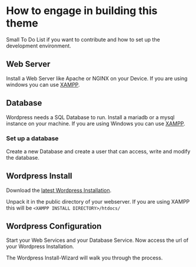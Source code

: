 # How to engage in building this theme
Small To Do List if you want to contribute and how to set up the development environment.

## Web Server
Install a Web Server like Apache or NGINX on your Device.
If you are using windows you can use [XAMPP](https://www.apachefriends.org/download.html).

## Database
Wordpress needs a SQL Database to run. Install a mariadb or a mysql instance on your machine.
If you are using Windows you can use [XAMPP](https://www.apachefriends.org/download.html).

### Set up a database
Create a new Database and create a user that can access, write and modify the database.

## Wordpress Install
Download the [latest Wordpress Installation](https://www.github.org/latestz.tar.gz).

Unpack it in the public directory of your webserver.
If you are using XAMPP this will be `<XAMPP INSTALL DIRECTORY>/htdocs/`

## Wordpress Configuration
Start your Web Services and your Database Service.
Now access the url of your Wordpress Installation.

The Wordpress Install-Wizard will walk you through the process.

